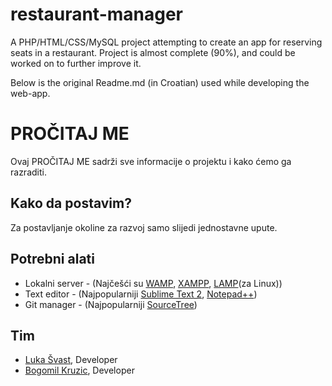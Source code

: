 # restaurant-manager

A PHP/HTML/CSS/MySQL project attempting to create an app for reserving seats in a restaurant. Project is almost complete (90%), and could be worked on to further improve it.

Below is the original Readme.md (in Croatian) used while developing the web-app.

# PROČITAJ ME #

Ovaj PROČITAJ ME sadrži sve informacije o projektu i kako ćemo ga razraditi.

## Kako da postavim? ##

Za postavljanje okoline za razvoj samo slijedi jednostavne upute.

## Potrebni alati ##

* Lokalni server - (Najčešći su [WAMP](http://www.wampserver.com/en/), [XAMPP](https://www.apachefriends.org/index.html), [LAMP](http://lamphowto.com/)(za Linux))
* Text editor - (Najpopularniji [Sublime Text 2](http://www.sublimetext.com/2), [Notepad++](http://notepad-plus-plus.org/))
* Git manager - (Najpopularniji [SourceTree](http://www.sourcetreeapp.com/))


## Tim ##

* [Luka Švast](https://www.facebook.com/luka.svast), Developer
* [Bogomil Kruzic](https://www.facebook.com/bogstar), Developer
